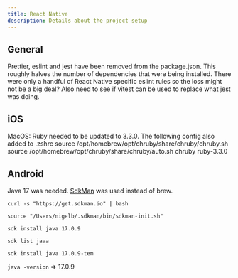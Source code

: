 ```yaml
---
title: React Native
description: Details about the project setup
---
```



## General

Prettier, eslint and jest have been removed from the package.json. This roughly halves the number of dependencies that were being installed. There were only a handful of React Native specific eslint rules so the loss might not be a big deal? Also need to see if vitest can be used to replace what jest was doing.

## iOS

MacOS: Ruby needed to be updated to 3.3.0. The following config also added to
.zshrc
source /opt/homebrew/opt/chruby/share/chruby/chruby.sh
source /opt/homebrew/opt/chruby/share/chruby/auto.sh
chruby ruby-3.3.0



## Android

Java 17 was needed. [SdkMan](https://sdkman.io/) was used instead of brew.

`curl -s "https://get.sdkman.io" | bash`

`source "/Users/nigelb/.sdkman/bin/sdkman-init.sh"`

`sdk install java 17.0.9`

`sdk list java`

`sdk install java 17.0.9-tem`

`java -version` => 17.0.9

